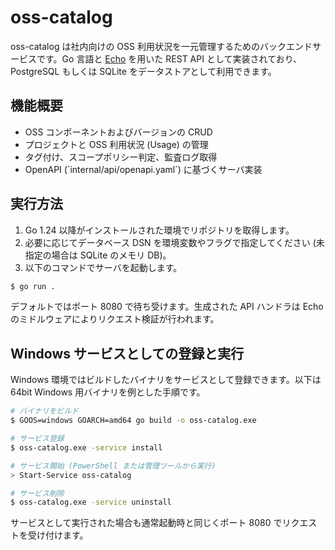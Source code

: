 # oss-catalog

oss-catalog は社内向けの OSS 利用状況を一元管理するためのバックエンドサービスです。Go 言語と [Echo](https://echo.labstack.com/) を用いた REST API として実装されており、PostgreSQL もしくは SQLite をデータストアとして利用できます。

## 機能概要

- OSS コンポーネントおよびバージョンの CRUD
- プロジェクトと OSS 利用状況 (Usage) の管理
- タグ付け、スコープポリシー判定、監査ログ取得
- OpenAPI (\`internal/api/openapi.yaml\`) に基づくサーバ実装

## 実行方法

1. Go 1.24 以降がインストールされた環境でリポジトリを取得します。
2. 必要に応じてデータベース DSN を環境変数やフラグで指定してください (未指定の場合は SQLite のメモリ DB)。
3. 以下のコマンドでサーバを起動します。

```bash
$ go run .
```

デフォルトではポート 8080 で待ち受けます。生成された API ハンドラは Echo のミドルウェアによりリクエスト検証が行われます。

## Windows サービスとしての登録と実行

Windows 環境ではビルドしたバイナリをサービスとして登録できます。以下は 64bit Windows 用バイナリを例とした手順です。

```bash
# バイナリをビルド
$ GOOS=windows GOARCH=amd64 go build -o oss-catalog.exe

# サービス登録
$ oss-catalog.exe -service install

# サービス開始 (PowerShell または管理ツールから実行)
> Start-Service oss-catalog

# サービス削除
$ oss-catalog.exe -service uninstall
```

サービスとして実行された場合も通常起動時と同じくポート 8080 でリクエストを受け付けます。
